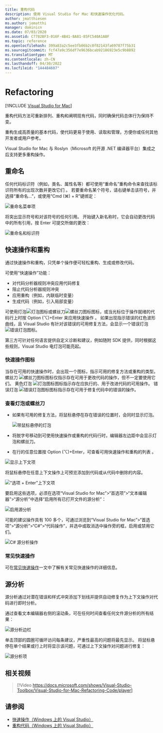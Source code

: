 ```yaml
---
title: 重构代码
description: 使用 Visual Studio for Mac 和快速操作优化代码。
author: jmatthiesen
ms.author: jomatthi
manager: dominicn
ms.date: 07/03/2020
ms.assetid: C7782BF3-016F-4B41-8A81-85FC540A1A8F
ms.topic: reference
ms.openlocfilehash: 399a83a2c5ee3fb06b2c0f82143fa69787f75b31
ms.sourcegitcommit: fcf47a9c356df7e9636bcab92186923e5c9b8892
ms.translationtype: MT
ms.contentlocale: zh-CN
ms.lasthandoff: 04/30/2022
ms.locfileid: "144484607"
---
```

# <a name="refactoring"></a>Refactoring

 [!INCLUDE [Visual Studio for Mac](~/includes/applies-to-version/vs-mac-only.md)]

重构代码方法可重新排列、重构和阐明现有代码，同时确保代码总体行为保持不变。

重构生成高质量的基本代码，使代码更易于使用、读取和管理，方便你或任何其他开发者或用户参考。

Visual Studio for Mac 与 Roslyn（Microsoft 的开源 .NET 编译器平台）集成之后支持更多重构操作。

## <a name="renaming"></a>重命名

任何代码标识符（例如，类名、属性名等）都可使用“重命名”重构命令来查找该标识符所有的出现次数并更改它们  。 若要重命名某个符号，请右键单击该符号，并选择“重命名...”，或使用“Cmd (⌘) + R”键绑定：

![重命名菜单项](media/refactoring-renaming1.png)

将突出显示符号和对该符号的任何引用。 开始键入新名称时，它会自动更改代码中的所有引用，按 Enter 可提交所做的更改：

![重命名和标识符](media/refactoring-renaming2.png)

## <a name="quick-actions-and-refactorings"></a>快速操作和重构

通过快速操作和重构，只凭单个操作便可轻松重构、生成或修改代码。

可使用“快速操作”功能：

* 对代码分析器规则冲突应用代码修复
* 阻止代码分析器规则冲突
* 应用重构（例如，内联临时变量）
* 生成代码（例如，引入局部变量）

可使用灯泡![灯泡图标](media/quick-actions-light-bulb-icon.png)或螺丝刀![螺丝刀图标](media/quick-actions-screwdriver-icon.png)图标，或当光标位于操作就绪的代码行上时按 Option (⌥)+Enter 来应用快速操作 。 如果出现指示错误的红色波形曲线，且 Visual Studio 有针对该错误的可用修复方法，会显示一个错误灯泡![错误灯泡图标](media/quick-actions-error-light-bulb-icon.png)。

第三方可针对任何语言提供自定义诊断和建议，例如随附 SDK 提供，同时根据这些规则，Visual Studio 电灯泡可能亮起。

### <a name="quick-action-icons"></a>快速操作图标
当存在可用的快速操作时，会出现一个图标，指示可用的修复方法或重构的类型。 螺丝刀 ![螺丝刀图标](media/quick-actions-screwdriver-icon.png)图标仅指示存在可用于更改代码的操作，但不一定要使用它们。 黄色灯泡 ![灯泡图标](media/quick-actions-light-bulb-icon.png)图标指示存在应执行的、用于改进代码的可用操作。 错误灯泡 ![错误灯泡图标](media/quick-actions-error-light-bulb-icon.png)图标指示存在可用于修复代码中的错误的操作。

### <a name="to-see-a-light-bulb-or-screwdriver"></a>查看灯泡或螺丝刀

- 如果有可用的修复方法，将鼠标悬停在存在错误的位置时，会同时显示灯泡。

   ![带鼠标悬停的灯泡](media/refactoring-lightbulb-hover.png)

- 将脱字号移动到可使用快速操作或重构的代码行时，编辑器左边距中会显示灯泡和螺丝刀。

- 在行的任意位置按 Option (⌥)+Enter，可查看可用快速操作和重构的列表 。

![显示上下文项](media/refactoring-context-action.png)

将鼠标悬停在任意上下文操作上可预览添加到代码或从代码中删除的内容。

![“选项 + Enter”上下文项](media/refactoring-image2a.png)

要启用这些选项，必须在选项“Visual Studio for Mac”>“首选项”>“文本编辑器”>“源分析”中选择“启用所有已打开文件的源分析”：

![启用源分析](media/refactoring-options.png)

可能的建议操作具有 100 多个，可通过浏览到“Visual Studio for Mac”>“首选项”>“源分析”>“C#”>“代码操作”，并选中或取消选中操作旁的框，启用或禁用它们。

![C# 源分析操作](media/refactoring-image3a.png)

### <a name="common-quick-actions"></a>常见快速操作

可在[常见快速操作](/visualstudio/ide/common-quick-actions)一文中了解有关常见快速操作的详细信息。

## <a name="source-analysis"></a>源分析

源分析通过对潜在错误和样式冲突添加下划线并提供自动修复作为上下文操作对代码进行即时分析。

通过查看文本编辑器右侧的滚动条，可在任何时间查看任何文件源分析的所有结果：

![源分析边栏](media/refactoring-image4a.png)

单击顶部的圆圈可循环访问每条建议，严重性最高的问题将最先显示。 将鼠标悬停在单个结果或行上时将显示该问题，可通过上下文操作对问题进行修复：

![源分析项](media/refactoring-image5.png)

## <a name="related-video"></a>相关视频

> [!Video https://docs.microsoft.com/shows/Visual-Studio-Toolbox/Visual-Studio-for-Mac-Refactoring-Code/player]

## <a name="see-also"></a>请参阅

- [快速操作（Windows 上的 Visual Studio）](/visualstudio/ide/quick-actions)
- [重构代码（Windows 上的 Visual Studio）](/visualstudio/ide/refactoring-in-visual-studio)

